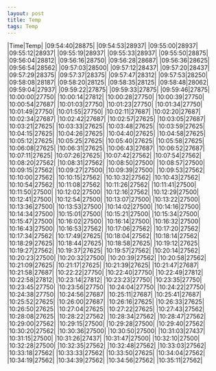 ```yaml
---
layout: post
title: Temp
tags: Temp
---
```

|Time|Temp|
|09:54:40|28875|
|09:54:53|28937|
|09:55:00|28937|
|09:55:12|28937|
|09:55:19|28937|
|09:55:33|28937|
|09:55:50|28875|
|09:56:04|28812|
|09:56:16|28750|
|09:56:28|28687|
|09:56:36|28625|
|09:56:54|28562|
|09:57:03|28500|
|09:57:12|28437|
|09:57:20|28437|
|09:57:29|28375|
|09:57:37|28375|
|09:57:47|28312|
|09:57:53|28250|
|09:58:08|28187|
|09:58:20|28125|
|09:58:35|28125|
|09:58:48|28062|
|09:59:04|27937|
|09:59:22|27875|
|09:59:33|27875|
|09:59:46|27875|
|10:00:00|27750|
|10:00:14|27812|
|10:00:28|27750|
|10:00:39|27750|
|10:00:54|27687|
|10:01:03|27750|
|10:01:23|27750|
|10:01:34|27750|
|10:01:49|27750|
|10:01:55|27750|
|10:02:11|27687|
|10:02:20|27687|
|10:02:34|27687|
|10:02:42|27687|
|10:02:57|27625|
|10:03:05|27687|
|10:03:21|27625|
|10:03:33|27625|
|10:03:48|27625|
|10:03:59|27625|
|10:04:15|27625|
|10:04:26|27625|
|10:04:40|27625|
|10:04:58|27625|
|10:05:12|27625|
|10:05:25|27625|
|10:05:40|27625|
|10:05:58|27625|
|10:06:08|27625|
|10:06:31|27625|
|10:06:43|27687|
|10:06:52|27687|
|10:07:11|27625|
|10:07:26|27625|
|10:07:42|27562|
|10:07:54|27562|
|10:08:20|27562|
|10:08:31|27562|
|10:08:50|27500|
|10:08:57|27500|
|10:09:15|27562|
|10:09:27|27500|
|10:09:39|27500|
|10:09:53|27562|
|10:10:00|27562|
|10:10:15|27562|
|10:10:32|27562|
|10:10:43|27562|
|10:10:54|27562|
|10:11:08|27562|
|10:11:26|27562|
|10:11:41|27500|
|10:11:50|27500|
|10:12:02|27500|
|10:12:16|27562|
|10:12:29|27500|
|10:12:41|27500|
|10:12:54|27500|
|10:13:07|27500|
|10:13:22|27500|
|10:13:36|27500|
|10:13:53|27500|
|10:14:02|27500|
|10:14:16|27500|
|10:14:34|27500|
|10:15:01|27500|
|10:15:21|27500|
|10:15:34|27500|
|10:15:47|27500|
|10:16:02|27500|
|10:16:14|27500|
|10:16:32|27500|
|10:16:43|27500|
|10:16:53|27562|
|10:17:06|27562|
|10:17:20|27562|
|10:17:34|27562|
|10:17:49|27625|
|10:18:04|27562|
|10:18:14|27562|
|10:18:29|27625|
|10:18:44|27625|
|10:18:58|27625|
|10:19:12|27625|
|10:19:27|27562|
|10:19:37|27625|
|10:19:57|27562|
|10:20:14|27562|
|10:20:23|27500|
|10:20:32|27500|
|10:20:39|27562|
|10:20:58|27562|
|10:21:09|27625|
|10:21:17|27625|
|10:21:39|27625|
|10:21:47|27687|
|10:21:58|27687|
|10:22:22|27750|
|10:22:40|27750|
|10:22:49|27812|
|10:22:58|27812|
|10:23:14|27812|
|10:23:23|27750|
|10:23:35|27750|
|10:23:45|27750|
|10:23:56|27750|
|10:24:04|27750|
|10:24:22|27750|
|10:24:38|27750|
|10:24:56|27687|
|10:25:11|27687|
|10:25:41|27687|
|10:25:52|27625|
|10:26:00|27687|
|10:26:16|27625|
|10:26:33|27625|
|10:26:50|27625|
|10:27:04|27625|
|10:27:22|27625|
|10:27:43|27562|
|10:28:08|27625|
|10:28:22|27562|
|10:28:34|27562|
|10:28:47|27562|
|10:29:00|27562|
|10:29:15|27500|
|10:29:28|27500|
|10:29:40|27562|
|10:30:20|27562|
|10:30:36|27500|
|10:30:50|27500|
|10:31:03|27437|
|10:31:15|27500|
|10:31:26|27437|
|10:31:47|27500|
|10:32:10|27500|
|10:32:28|27500|
|10:32:35|27562|
|10:32:48|27562|
|10:33:03|27562|
|10:33:18|27562|
|10:33:33|27562|
|10:33:50|27625|
|10:34:04|27562|
|10:34:19|27562|
|10:34:39|27562|
|10:34:56|27562|
|10:35:11|27562|
